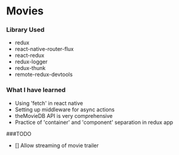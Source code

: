 # Movies



### Library Used
* redux
* react-native-router-flux
* react-redux
* redux-logger
* redux-thunk
* remote-redux-devtools

### What I have learned

* Using 'fetch' in react native
* Setting up middleware for async actions
* theMovieDB API is very comprehensive
* Practice of 'container' and 'component' separation in redux app


###TODO

- [] Allow streaming of movie trailer